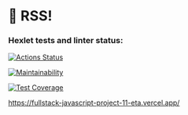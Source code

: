 # 🚀 RSS!

### Hexlet tests and linter status:
[![Actions Status](https://github.com/karamba-x/fullstack-javascript-project-11/actions/workflows/hexlet-check.yml/badge.svg)](https://github.com/karamba-x/fullstack-javascript-project-11/actions)

[![Maintainability](https://api.codeclimate.com/v1/badges/c253e3b0e73d80631f47/maintainability)](https://codeclimate.com/github/karamba-x/fullstack-javascript-project-11/maintainability)

[![Test Coverage](https://api.codeclimate.com/v1/badges/c253e3b0e73d80631f47/test_coverage)](https://codeclimate.com/github/karamba-x/fullstack-javascript-project-11/test_coverage)

https://fullstack-javascript-project-11-eta.vercel.app/